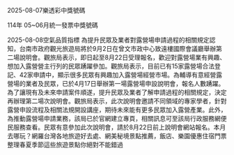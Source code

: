 
2025-08-07樂透彩中獎號碼

                                
114年 05~06月統一發票中獎號碼
                             
2025-08-08空氣品質指標
                              為提升民眾及業者對露營場申請過程的相關規定認知，台南市政府觀光旅遊局將於9月2日在曾文市政中心致遠樓國際會議廳舉辦第二場說明會。觀旅局表示，即日起至8月22日受理報名，歡迎對露營場業有興趣、想加入露營營主行列的民眾踴躍參加。觀旅局表示，目前已有15家露營場合法登記、42家申請中，顯示很多民眾有興趣加入露營場經營市場。為輔導有意經營露營場的業者及民眾，已於4月17日舉辦第一場露營場申設說明會，報名人數踴躍。為了讓現有及未來申請案件順遂，提升民眾及業者了解申請過程的相關規定，決定再辦理第二場次說明會。觀旅局表示，此次說明會邀請不同領域的專家學者，針對露營申設流程及相關法規開設講座，期待未來能有更多民眾加入露營產業。此外，為推動露營場申請業務，該局已於官網建立專頁，相關訊息可至該局行政服務網便民服務查看。民眾有意參加此次說明會，請於8月22日前上說明會網站報名。本月去哪玩？網羅台灣各地旅遊好去處、網美秘境景點推薦，飯店、樂園優惠住宿門票整理春夏季節這些旅遊景點你絕對不能錯過